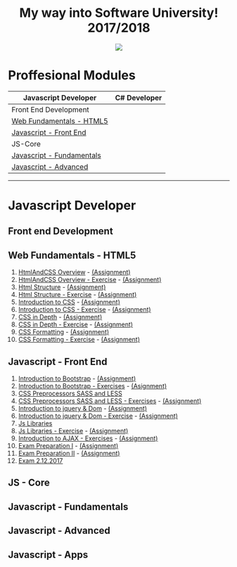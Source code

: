 <h1 align="center">My way into Software University! 2017/2018</h1> 

<p align="center">
<a href="https://softuni.bg/"><img src="https://i.imgur.com/BvR3u9u.png"> </a>
</p>


  <h1 align="left"> Proffesional Modules </h1>
  
| Javascript Developer                                | C# Developer |
|----------------------                               |:------------:|
|Front End Development  |                              |
|  [Web Fundamentals - HTML5](#web-fundamentals---html5)     |                |
|  [Javascript - Front End](#javascript---front-end)      |              |
|JS-Core            |                |
|[Javascript - Fundamentals](#javascript---fundamentals)     |       |
|[Javascript - Advanced](#javascript---advanced)         |        |
------

<h1 align="left"> Javascript Developer </h1>

<h2 align="left"> Front end Development </h2>

## Web Fundamentals - HTML5  

1. [HtmlAndCSS Overview](https://github.com/MarikMayhem/Software-University/tree/master/Web%20Fundamentals%20-%20HTML5/1.HtmlAndCSS%20Overview) - [(Assignment)](https://github.com/MarikMayhem/Software-University/tree/master/Web%20Fundamentals%20-%20HTML5/1.HtmlAndCSS%20Overview/Asignment)
2. [HtmlAndCSS Overview - Exercise](https://github.com/MarikMayhem/Software-University/tree/master/Web%20Fundamentals%20-%20HTML5/2.HtmlAndCSS%20Overview%20-%20Exercise) - [(Assignment)](https://github.com/MarikMayhem/Software-University/tree/master/Web%20Fundamentals%20-%20HTML5/2.HtmlAndCSS%20Overview%20-%20Exercise/Assigment)
3. [Html Structure](https://github.com/MarikMayhem/Software-University/tree/master/Web%20Fundamentals%20-%20HTML5/3.HtmlStructure) - [(Assignment)](https://github.com/MarikMayhem/Software-University/tree/master/Web%20Fundamentals%20-%20HTML5/3.HtmlStructure/Assignment)
4. [Html Structure - Exercise](https://github.com/MarikMayhem/Software-University/tree/master/Web%20Fundamentals%20-%20HTML5/4.HTMLStructure%20-%20Exercise) - [(Assignment)](https://github.com/MarikMayhem/Software-University/tree/master/Web%20Fundamentals%20-%20HTML5/4.HTMLStructure%20-%20Exercise/Assignment)
5. [Introduction to CSS](https://github.com/MarikMayhem/Software-University/tree/master/Web%20Fundamentals%20-%20HTML5/5.Introduction%20to%20CSS) - [(Assignment)](https://github.com/MarikMayhem/Software-University/tree/master/Web%20Fundamentals%20-%20HTML5/5.Introduction%20to%20CSS/Assignment)
6. [Introduction to CSS - Exercise](https://github.com/MarikMayhem/Software-University/tree/master/Web%20Fundamentals%20-%20HTML5/6.Introduction%20to%20CSS%20-%20Exercise) - [(Assignment)](https://github.com/MarikMayhem/Software-University/tree/master/Web%20Fundamentals%20-%20HTML5/6.Introduction%20to%20CSS%20-%20Exercise/Assignment)
7. [CSS in Depth](https://github.com/MarikMayhem/Software-University/tree/master/Web%20Fundamentals%20-%20HTML5/7.CSS%20in%20depth) - [(Assignment)](https://github.com/MarikMayhem/Software-University/tree/master/Web%20Fundamentals%20-%20HTML5/7.CSS%20in%20depth/Assignment)
8. [CSS in Depth - Exercise](https://github.com/MarikMayhem/Software-University/tree/master/Web%20Fundamentals%20-%20HTML5/8.CSS%20in%20depth%20-%20Exercise) - [(Assignment)](https://github.com/MarikMayhem/Software-University/tree/master/Web%20Fundamentals%20-%20HTML5/8.CSS%20in%20depth%20-%20Exercise/Assignment)
9. [CSS Formatting](https://github.com/MarikMayhem/Software-University/tree/master/Web%20Fundamentals%20-%20HTML5/9.CSS%20Formatting) - [(Assignment)](https://github.com/MarikMayhem/Software-University/tree/master/Web%20Fundamentals%20-%20HTML5/9.CSS%20Formatting/Assignment)
10. [CSS Formatting - Exercise](https://github.com/MarikMayhem/Software-University/tree/master/Web%20Fundamentals%20-%20HTML5/10.CSS%20Formatting%20-%20Exercise) - [(Assignment)](https://github.com/MarikMayhem/Software-University/tree/master/Web%20Fundamentals%20-%20HTML5/10.CSS%20Formatting%20-%20Exercise/Assignment)

## Javascript - Front End

1. [Introduction to Bootstrap](https://github.com/MarikMayhem/Software-University/tree/master/Javascript%20-%20Front%20End/01.%20Introduction%20to%20Bootstrap) - [(Assignment)](https://github.com/MarikMayhem/Software-University/tree/master/Javascript%20-%20Front%20End/01.%20Introduction%20to%20Bootstrap/Assignment)
2. [Introduction to Bootstrap - Exercises](https://github.com/MarikMayhem/Software-University/tree/master/Javascript%20-%20Front%20End/02.%20Introduction%20to%20Bootstrap%20-%20Exercises) - [(Asignment)](https://github.com/MarikMayhem/Software-University/tree/master/Javascript%20-%20Front%20End/02.%20Introduction%20to%20Bootstrap%20-%20Exercises/Assignment)
3. [CSS Preprocessors SASS and LESS](https://github.com/MarikMayhem/Software-University/tree/master/Javascript%20-%20Front%20End/03.%20CSS%20Preprocessors%20SASS%20and%20LESS)
4. [CSS Preprocessors SASS and LESS - Exercises](https://github.com/MarikMayhem/Software-University/tree/master/Javascript%20-%20Front%20End/04.%20CSS%20Preprocessors%20SASS%20and%20LESS%20-%20Exercises) - [(Assignment)](https://github.com/MarikMayhem/Software-University/tree/master/Javascript%20-%20Front%20End/04.%20CSS%20Preprocessors%20SASS%20and%20LESS%20-%20Exercises/Assignment)
5. [Introduction to jquery & Dom](https://github.com/MarikMayhem/Software-University/tree/master/Javascript%20-%20Front%20End/05.%20Introduction%20to%20jquery%20%26%20Dom) - [(Assignment)](https://github.com/MarikMayhem/Software-University/tree/master/Javascript%20-%20Front%20End/05.%20Introduction%20to%20jquery%20%26%20Dom/Assignment)
6. [Introduction to jquery & Dom - Exercise](https://github.com/MarikMayhem/Software-University/tree/master/Javascript%20-%20Front%20End/06.Introduction%20to%20jquery%20%26%20Dom%20-%20Exercises) - [(Assignment)](https://github.com/MarikMayhem/Software-University/tree/master/Javascript%20-%20Front%20End/06.Introduction%20to%20jquery%20%26%20Dom%20-%20Exercises/Assignment)
7. [Js Libraries](https://github.com/MarikMayhem/Software-University/tree/master/Javascript%20-%20Front%20End/07.Js%20Libraries)
8. [Js Libraries - Exercise](https://github.com/MarikMayhem/Software-University/tree/master/Javascript%20-%20Front%20End/08.%20Js%20Libraries%20-%20Exercises) - [(Assignment)](https://github.com/MarikMayhem/Software-University/tree/master/Javascript%20-%20Front%20End/08.%20Js%20Libraries%20-%20Exercises/Assignment)
9. [Introduction to AJAX - Exercises](https://github.com/MarikMayhem/Software-University/tree/master/Javascript%20-%20Front%20End/09.Introduction%20to%20AJAX%20-%20Exercises) - [(Assignment)](https://github.com/MarikMayhem/Software-University/tree/master/Javascript%20-%20Front%20End/09.Introduction%20to%20AJAX%20-%20Exercises/Assignment)
10. [Exam Preparation I](https://github.com/MarikMayhem/Software-University/tree/master/Javascript%20-%20Front%20End/10.%20Exam%20Preparation%20I) - [(Assignment)](https://github.com/MarikMayhem/Software-University/tree/master/Javascript%20-%20Front%20End/10.%20Exam%20Preparation%20I/Assignment)
11. [Exam Preparation II](https://github.com/MarikMayhem/Software-University/tree/master/Javascript%20-%20Front%20End/11.Exam%20Preparation%20II) - [(Assignment)](https://github.com/MarikMayhem/Software-University/tree/master/Javascript%20-%20Front%20End/11.Exam%20Preparation%20II/Assignment)
11. [Exam 2.12.2017](https://github.com/MarikMayhem/Software-University/tree/master/Javascript%20-%20Front%20End/Exam%202.12.2017!!! ) 


<h2 align="left"> JS - Core </h2>

## Javascript - Fundamentals

## Javascript - Advanced

## Javascript - Apps



